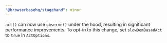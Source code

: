```yaml
---
"@browserbasehq/stagehand": minor
---
```


`act()` can now use `observe()` under the hood, resulting in significant performance improvements. To opt-in to this change, set `slowDomBasedAct` to `true` in `ActOptions`.
